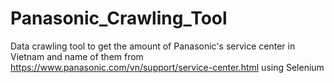 # Panasonic_Crawling_Tool

Data crawling tool to get the amount of Panasonic's service center in Vietnam and name of them from https://www.panasonic.com/vn/support/service-center.html using Selenium
